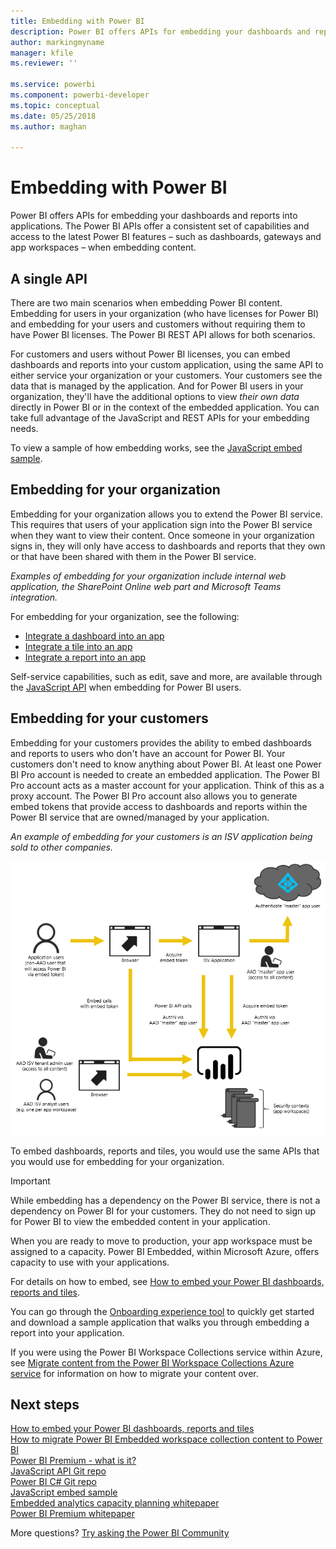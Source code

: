 ```yaml
---
title: Embedding with Power BI
description: Power BI offers APIs for embedding your dashboards and reports into applications.
author: markingmyname
manager: kfile
ms.reviewer: ''

ms.service: powerbi
ms.component: powerbi-developer
ms.topic: conceptual
ms.date: 05/25/2018
ms.author: maghan

---
```


# Embedding with Power BI
Power BI offers APIs for embedding your dashboards and reports into applications. The Power BI APIs offer a consistent set of capabilities and access to the latest Power BI features – such as dashboards, gateways and app workspaces – when embedding content.

## A single API
There are two main scenarios when embedding Power BI content.  Embedding for users in your organization (who have licenses for Power BI) and embedding for your users and customers without requiring them to have Power BI licenses. The Power BI REST API allows for both scenarios. 

For customers and users without Power BI licenses, you can embed dashboards and reports into your custom application, using the same API to either service your organization or your customers. Your customers see the data that is managed by the application. And for Power BI users in your organization, they'll have the additional options to view *their own data* directly in Power BI or in the context of the embedded application. You can take full advantage of the JavaScript and REST APIs for your embedding needs.

To view a sample of how embedding works, see the [JavaScript embed sample](https://microsoft.github.io/PowerBI-JavaScript/demo/).

## Embedding for your organization
Embedding for your organization allows you to extend the Power BI service. This requires that users of your application sign into the Power BI service when they want to view their content. Once someone in your organization signs in, they will only have access to dashboards and reports that they own or that have been shared with them in the Power BI service. 

*Examples of embedding for your organization include internal web application, the SharePoint Online web part and Microsoft Teams integration.*

For embedding for your organization, see the following:

* [Integrate a dashboard into an app](integrate-dashboard.md)
* [Integrate a tile into an app](integrate-tile.md)
* [Integrate a report into an app](integrate-report.md)

Self-service capabilities, such as edit, save and more, are available through the [JavaScript API](https://github.com/Microsoft/PowerBI-JavaScript) when embedding for Power BI users.

## Embedding for your customers
Embedding for your customers provides the ability to embed dashboards and reports to users who don't have an account for Power BI. Your customers don't need to know anything about Power BI. At least one Power BI Pro account is needed to create an embedded application. The Power BI Pro account acts as a master account for your application. Think of this as a proxy account. The Power BI Pro account also allows you to generate embed tokens that provide access to dashboards and reports within the Power BI service that are owned/managed by your application. 

*An example of embedding for your customers is an ISV application being sold to other companies.*

![Embedding flow for embedding for your customers](media/embedding/powerbi-embed-flow.png)

To embed dashboards, reports and tiles, you would use the same APIs that you would use for embedding for your organization.

> [!IMPORTANT]
> While embedding has a dependency on the Power BI service, there is not a dependency on Power BI for your customers. They do not need to sign up for Power BI to view the embedded content in your application.
> 

When you are ready to move to production, your app workspace must be assigned to a capacity. Power BI Embedded, within Microsoft Azure, offers capacity to use with your applications.

For details on how to embed, see [How to embed your Power BI dashboards, reports and tiles](embedding-content.md).

You can go through the [Onboarding experience tool](https://aka.ms/embedsetup/AppOwnsData) to quickly get started and download a sample application that walks you through embedding a report into your application.

If you were using the Power BI Workspace Collections service within Azure, see [Migrate content from the Power BI Workspace Collections Azure service](migrate-from-powerbi-embedded.md) for information on how to migrate your content over.

## Next steps
[How to embed your Power BI dashboards, reports and tiles](embedding-content.md)  
[How to migrate Power BI Embedded workspace collection content to Power BI](migrate-from-powerbi-embedded.md)  
[Power BI Premium - what is it?](../service-premium.md)  
[JavaScript API Git repo](https://github.com/Microsoft/PowerBI-JavaScript)  
[Power BI C# Git repo](https://github.com/Microsoft/PowerBI-CSharp)  
[JavaScript embed sample](https://microsoft.github.io/PowerBI-JavaScript/demo/)  
[Embedded analytics capacity planning whitepaper](https://aka.ms/pbiewhitepaper)  
[Power BI Premium whitepaper](https://aka.ms/pbipremiumwhitepaper)  

More questions? [Try asking the Power BI Community](http://community.powerbi.com/)

